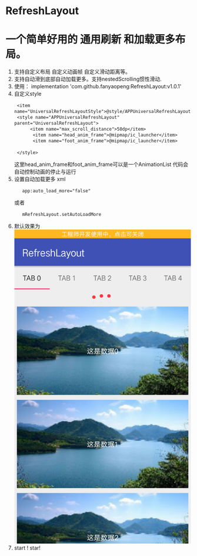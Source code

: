 # RefreshLayout
# 一个简单好用的 通用刷新 和加载更多布局。
1. 支持自定义布局 自定义动画帧  自定义滑动距离等。
2. 支持自动滑到底部自动加载更多。支持nestedScrolling惯性滑动.
3. 使用：  implementation 'com.github.fanyaopeng:RefreshLayout:v1.0.1'
4. 自定义style
   ```
    <item name="UniversalRefreshLayoutStyle">@style/APPUniversalRefreshLayout</item>
    <style name="APPUniversalRefreshLayout" parent="UniversalRefreshLayout">
         <item name="max_scroll_distance">50dp</item>
          <item name="head_anim_frame">@mipmap/ic_launcher</item>
          <item name="foot_anim_frame">@mipmap/ic_launcher</item>

    </style>
   ```
   这里head_anim_frame和foot_anim_frame可以是一个AnimationList 代码会自动控制动画的停止与运行
5. 设置自动加载更多
   xml
   ```
      app:auto_load_more="false"
   ```
   或者
   ```
      mRefreshLayout.setAutoLoadMore
   ```
6. 默认效果为
   ![image](https://github.com/fanyaopeng/RefreshLayout/blob/master/images/Screenshot_2019-01-12-19-33-41-09.png)
7. start ! star!

